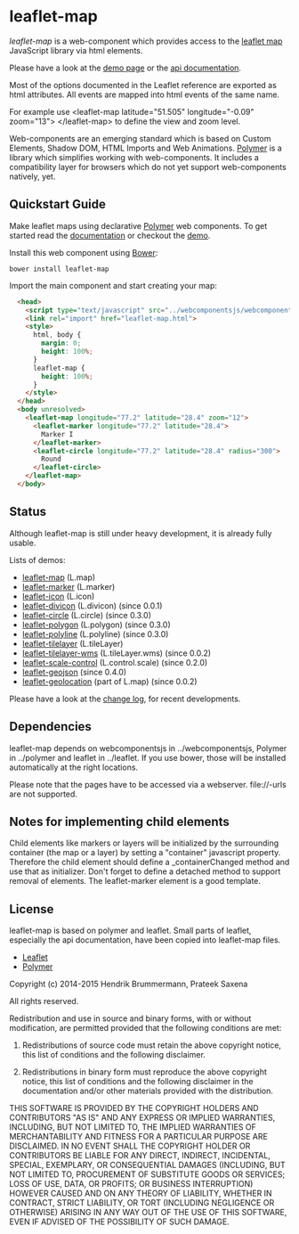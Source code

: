 # leaflet-map

*leaflet-map* is a web-component which provides access to the [leaflet map](http://leafletjs.com) 
JavaScript library via html elements.

Please have a look at the [demo page](https://nhnb.github.io/leaflet-map/leaflet-map/demo.html) or the [api documentation](https://nhnb.github.io/leaflet-map/doc.html#leaflet-map).

Most of the options documented in the Leaflet reference are exported as html attributes. 
All events are mapped into html events of the same name.</p>
For example use &lt;leaflet-map latitude="51.505" longitude="-0.09" zoom="13"&gt; &lt;/leaflet-map&gt; 
to define the view and zoom level.


Web-components are an emerging standard which is based on Custom Elements, Shadow DOM, HTML Imports and Web Animations.
[Polymer](http://www.polymer-project.org/docs/start/tutorial/intro.html) is a library which simplifies working with web-components. It includes a compatibility layer for browsers which
do not yet support web-components natively, yet.


## Quickstart Guide

Make leaflet maps using declarative [Polymer](http://polymer-project.org) web components.
To get started read the [documentation](http://nhnb.github.io/leaflet-map/doc.html)
or checkout the [demo](http://nhnb.github.io/leaflet-map/).

Install this web component using [Bower](http://bower.io):

```
bower install leaflet-map
```

Import the main component and start creating your map:

```html
  <head>
	<script type="text/javascript" src="../webcomponentsjs/webcomponents-lite.min.js"></script>
    <link rel="import" href="leaflet-map.html">
    <style>
      html, body {
        margin: 0;
        height: 100%;
      }
      leaflet-map {
        height: 100%;
      }
    </style>
  </head>
  <body unresolved>
    <leaflet-map longitude="77.2" latitude="28.4" zoom="12">
      <leaflet-marker longitude="77.2" latitude="28.4">
        Marker I
      </leaflet-marker>
      <leaflet-circle longitude="77.2" latitude="28.4" radius="300">
        Round
      </leaflet-circle>
    </leaflet-map>
  </body>
```


## Status

Although leaflet-map is still under heavy development, it is already fully usable.

Lists of demos: 

* [leaflet-map](https://nhnb.github.io/leaflet-map/leaflet-map/demo.html#view) (L.map)
* [leaflet-marker](https://nhnb.github.io/leaflet-map/leaflet-map/demo.html#marker) (L.marker)
* [leaflet-icon](https://nhnb.github.io/leaflet-map/leaflet-map/demo.html#icon) (L.icon)
* [leaflet-divicon](https://nhnb.github.io/leaflet-map/leaflet-map/demo.html#icon) (L.divicon) (since 0.0.1)
* [leaflet-circle](https://nhnb.github.io/leaflet-map/leaflet-map/demo.html#vector) (L.circle) (since 0.3.0)
* [leaflet-polygon](https://nhnb.github.io/leaflet-map/leaflet-map/demo.html#vector) (L.polygon) (since 0.3.0)
* [leaflet-polyline](https://nhnb.github.io/leaflet-map/leaflet-map/demo.html#vector) (L.polyline) (since 0.3.0)
* [leaflet-tilelayer](https://nhnb.github.io/leaflet-map/leaflet-map/demo.html#tilelayer) (L.tileLayer)
* [leaflet-tilelayer-wms](https://nhnb.github.io/leaflet-map/leaflet-map/demo.html#layerwms) (L.tileLayer.wms)  (since 0.0.2)
* [leaflet-scale-control](https://nhnb.github.io/leaflet-map/leaflet-map/demo.html#scale) (L.control.scale) (since 0.2.0)
* [leaflet-geojson](https://nhnb.github.io/leaflet-map/leaflet-map/demo.html#geojson) (since 0.4.0)
* [leaflet-geolocation](https://nhnb.github.io/leaflet-map/leaflet-map/demo-advanced.html#databinding) (part of L.map) (since 0.0.2)

Please have a look at the [change log](https://github.com/nhnb/leaflet-map/blob/master/CHANGES.md), for recent developments.

## Dependencies

leaflet-map depends on webcomponentsjs in ../webcomponentsjs, Polymer in ../polymer and leaflet in ../leaflet. If you use bower, those will be installed automatically at the right locations.

Please note that the pages have to be accessed via a webserver. file://-urls are not supported.


## Notes for implementing child elements

Child elements like markers or layers will be initialized by the surrounding container (the map or a layer)
by setting a "container" javascript property.
Therefore the child element should define a _containerChanged method and use that as initializer. 
Don't forget to define a detached method to support removal of elements. The leaflet-marker element is a good template.  


## License

leaflet-map is based on polymer and leaflet. Small parts of leaflet, 
especially the api documentation, have been copied into leaflet-map files.

* [Leaflet](https://github.com/Leaflet/Leaflet/blob/master/LICENSE)
* [Polymer](https://github.com/polymer/polymer/blob/master/LICENSE)


Copyright (c) 2014-2015
Hendrik Brummermann, Prateek Saxena

All rights reserved.

Redistribution and use in source and binary forms, with or without modification, are
permitted provided that the following conditions are met:

   1. Redistributions of source code must retain the above copyright notice, this list of
      conditions and the following disclaimer.

   2. Redistributions in binary form must reproduce the above copyright notice, this list
      of conditions and the following disclaimer in the documentation and/or other materials
      provided with the distribution.

THIS SOFTWARE IS PROVIDED BY THE COPYRIGHT HOLDERS AND CONTRIBUTORS "AS IS" AND ANY
EXPRESS OR IMPLIED WARRANTIES, INCLUDING, BUT NOT LIMITED TO, THE IMPLIED WARRANTIES OF
MERCHANTABILITY AND FITNESS FOR A PARTICULAR PURPOSE ARE DISCLAIMED. IN NO EVENT SHALL THE
COPYRIGHT HOLDER OR CONTRIBUTORS BE LIABLE FOR ANY DIRECT, INDIRECT, INCIDENTAL, SPECIAL,
EXEMPLARY, OR CONSEQUENTIAL DAMAGES (INCLUDING, BUT NOT LIMITED TO, PROCUREMENT OF
SUBSTITUTE GOODS OR SERVICES; LOSS OF USE, DATA, OR PROFITS; OR BUSINESS INTERRUPTION)
HOWEVER CAUSED AND ON ANY THEORY OF LIABILITY, WHETHER IN CONTRACT, STRICT LIABILITY, OR
TORT (INCLUDING NEGLIGENCE OR OTHERWISE) ARISING IN ANY WAY OUT OF THE USE OF THIS
SOFTWARE, EVEN IF ADVISED OF THE POSSIBILITY OF SUCH DAMAGE.
